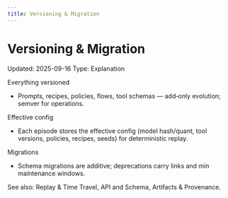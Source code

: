 ```yaml
---
title: Versioning & Migration
---
```


# Versioning & Migration
Updated: 2025-09-16
Type: Explanation

Everything versioned
- Prompts, recipes, policies, flows, tool schemas — add‑only evolution; semver for operations.

Effective config
- Each episode stores the effective config (model hash/quant, tool versions, policies, recipes, seeds) for deterministic replay.

Migrations
- Schema migrations are additive; deprecations carry links and min maintenance windows.

See also: Replay & Time Travel, API and Schema, Artifacts & Provenance.

